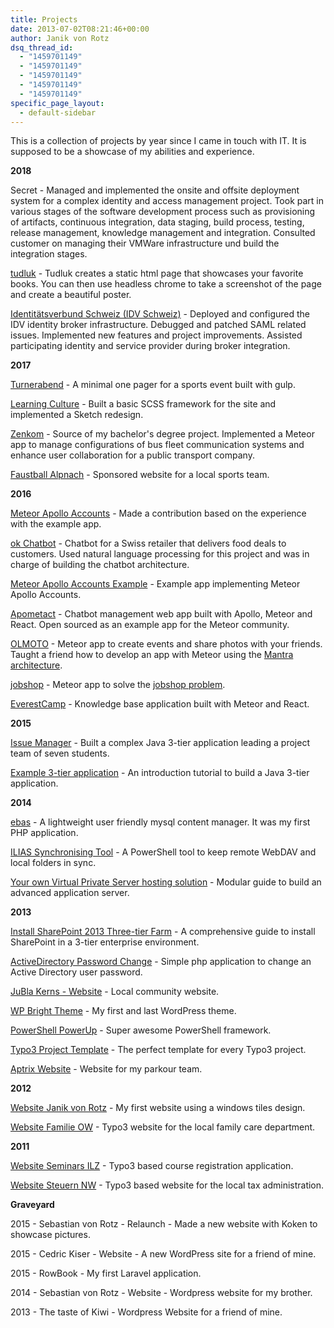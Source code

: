 ```yaml
---
title: Projects
date: 2013-07-02T08:21:46+00:00
author: Janik von Rotz
dsq_thread_id:
  - "1459701149"
  - "1459701149"
  - "1459701149"
  - "1459701149"
  - "1459701149"
specific_page_layout:
  - default-sidebar
---
```

This is a collection of projects by year since I came in touch with IT. It is supposed to be a showcase of my abilities and experience.

**2018**

Secret - Managed and implemented the onsite and offsite deployment system for a complex identity and access management project. Took part in various stages of the software development process such as provisioning of artifacts, continuous integration, data staging, build process, testing, release management, knowledge management and integration. Consulted customer on managing their VMWare infrastructure und build the integration stages.

[tudluk](https://github.com/janikvonrotz/tudluk) - Tudluk creates a static html page that showcases your favorite books. You can then use headless chrome to take a screenshot of the page and create a beautiful poster.

[Identitätsverbund Schweiz (IDV Schweiz)](https://www.idv-fsi.ch/) - Deployed and configured the IDV identity broker infrastructure. Debugged and patched SAML related issues. Implemented new features and project improvements. Assisted participating identity and service provider during broker integration.

**2017**

[Turnerabend](https://github.com/janikvonrotz/turnerabend) - A minimal one pager for a sports event built with gulp.

[Learning Culture](https://www.learningculture.ch/) - Built a basic SCSS framework for the site and implemented a Sketch redesign. 

[Zenkom](https://github.com/janikvonrotz/Zenkom) - Source of my bachelor's degree project. Implemented a Meteor app to manage configurations of bus fleet communication systems and enhance user collaboration for a public transport company.

[Faustball Alpnach](https://www.faustball-alpnach.ch) - Sponsored website for a local sports team.

**2016**

[Meteor Apollo Accounts](https://github.com/nicolaslopezj/meteor-apollo-accounts) - Made a contribution based on the experience with the example app.

[ok Chatbot](https://github.com/janikvonrotz/ok-chatbot) - Chatbot for a Swiss retailer that delivers food deals to customers. Used natural language processing for this project and was in charge of building the chatbot architecture.

[Meteor Apollo Accounts Example](https://github.com/janikvonrotz/meteor-apollo-accounts-example) - Example app implementing Meteor Apollo Accounts.

[Apometact](https://github.com/janikvonrotz/Apometact) - Chatbot management web app built with Apollo, Meteor and React. Open sourced as an example app for the Meteor community. 

[OLMOTO](https://github.com/janikvonrotz/olmoto) - Meteor app to create events and share photos with your friends. Taught a friend how to develop an app with Meteor using the [Mantra architecture](https://kadirahq.github.io/mantra/).

[jobshop](https://github.com/janikvonrotz/jobshop) - Meteor app to solve the [jobshop problem](https://developers.google.com/optimization/scheduling/job_shop).

[EverestCamp](https://github.com/BitSherpa/EverestCamp) - Knowledge base application built with Meteor and React.

**2015**

[Issue Manager](https://github.com/janikvonrotz/issue-manager) - Built a complex Java 3-tier application leading a project team of seven students.

[Example 3-tier application](https://janikvonrotz.ch/2015/03/15/build-a-java-3-tier-application-from-scratch-part-1-introduction-and-project-setup/) - An introduction tutorial to build a Java 3-tier application.

**2014**

[ebas](https://github.com/janikvonrotz/ebas) - A lightweight user friendly mysql content manager. It was my first PHP application.

[ILIAS Synchronising Tool](https://janikvonrotz.ch/2014/10/17/ilias-synchronising-tool/) - A PowerShell tool to keep remote WebDAV and local folders in sync.

[Your own Virtual Private Server hosting solution](https://janikvonrotz.ch/your-own-virtual-private-server-hosting-solution/) - Modular guide to build an advanced application server.

**2013**

[Install SharePoint 2013 Three-tier Farm](https://janikvonrotz.ch/install-sharepoint-2013-three-tier-farm/) - A comprehensive guide to install SharePoint in a 3-tier enterprise environment.

[ActiveDirectory Password Change](https://github.com/janikvonrotz/ActiveDirectory-Password-Change) - Simple php application to change an Active Directory user password.

[JuBla Kerns - Website](http://kerns.jubla.ch/) - Local community website.

[WP Bright Theme](https://github.com/janikvonrotz/WP-Bright-Theme) - My first and last WordPress theme.

[PowerShell PowerUp](https://janikvonrotz.github.io/PowerShell-PowerUp/) - Super awesome PowerShell framework.

[Typo3 Project Template](https://github.com/janikvonrotz/Typo3-Project-Template) - The perfect template for every Typo3 project.

[Aptrix Website](http://aptrix.ch/) - Website for my parkour team.

**2012**

[Website Janik von Rotz](https://janikvonrotz.ch/2013/07/02/website-janik-von-rotz/) - My first website using a windows tiles design.

[Website Familie OW](https://janikvonrotz.ch/2013/07/02/website-familie-ow) - Typo3 website for the local family care department.

**2011**

[Website Seminars ILZ](https://janikvonrotz.ch/2013/07/02/website-seminars-ilz) - Typo3 based course registration application.

[Website Steuern NW](https://janikvonrotz.ch/2013/07/02/website-steuern-nw) - Typo3 based website for the local tax administration.

**Graveyard**

2015 - Sebastian von Rotz - Relaunch - Made a new website with Koken to showcase pictures.

2015 - Cedric Kiser - Website - A new WordPress site for a friend of mine.

2015 - RowBook - My first Laravel application.

2014 - Sebastian von Rotz - Website - Wordpress website for my brother.

2013 - The taste of Kiwi - Wordpress Website for a friend of mine.